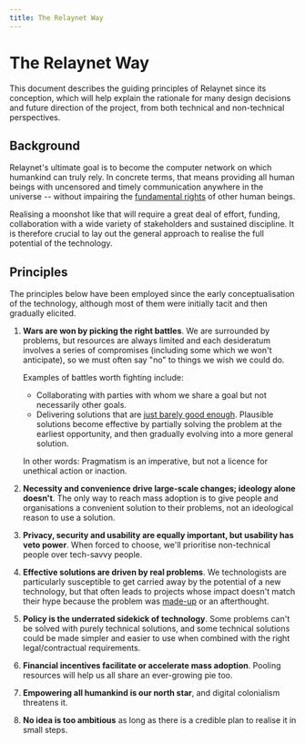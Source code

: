 ```yaml
---
title: The Relaynet Way
---
```


# The Relaynet Way

This document describes the guiding principles of Relaynet since its conception, which will help explain the rationale for many design decisions and future direction of the project, from both technical and non-technical perspectives.

## Background

Relaynet's ultimate goal is to become the computer network on which humankind can truly rely. In concrete terms, that means providing all human beings with uncensored and timely communication anywhere in the universe -- without impairing the [fundamental rights](https://www.un.org/en/universal-declaration-human-rights/) of other human beings.

Realising a moonshot like that will require a great deal of effort, funding, collaboration with a wide variety of stakeholders and sustained discipline. It is therefore crucial to lay out the general approach to realise the full potential of the technology.

## Principles

The principles below have been employed since the early conceptualisation of the technology, although most of them were initially tacit and then gradually elicited.

1. **Wars are won by picking the right battles**. We are surrounded by problems, but resources are always limited and each desideratum involves a series of compromises (including some which we won't anticipate), so we must often say "no" to things we wish we could do.

   Examples of battles worth fighting include:

   - Collaborating with parties with whom we share a goal but not necessarily other goals.
   - Delivering solutions that are [just barely good enough](http://agilemodeling.com/essays/barelyGoodEnough.html). Plausible solutions become effective by partially solving the problem at the earliest opportunity, and then gradually evolving into a more general solution.

   In other words: Pragmatism is an imperative, but not a licence for unethical action or inaction.
1. **Necessity and convenience drive large-scale changes; ideology alone doesn't**. The only way to reach mass adoption is to give people and organisations a convenient solution to their problems, not an ideological reason to use a solution.
1. **Privacy, security and usability are equally important, but usability has veto power**. When forced to choose, we'll prioritise non-technical people over tech-savvy people.
1. **Effective solutions are driven by real problems**. We technologists are particularly susceptible to get carried away by the potential of a new technology, but that often leads to projects whose impact doesn't match their hype because the problem was [made-up](http://www.paulgraham.com/startupideas.html) or an afterthought.
1. **Policy is the underrated sidekick of technology**. Some problems can't be solved with purely technical solutions, and some technical solutions could be made simpler and easier to use when combined with the right legal/contractual requirements.
1. **Financial incentives facilitate or accelerate mass adoption**. Pooling resources will help us all share an ever-growing pie too.
1. **Empowering all humankind is our north star**, and digital colonialism threatens it.
1. **No idea is too ambitious** as long as there is a credible plan to realise it in small steps.
